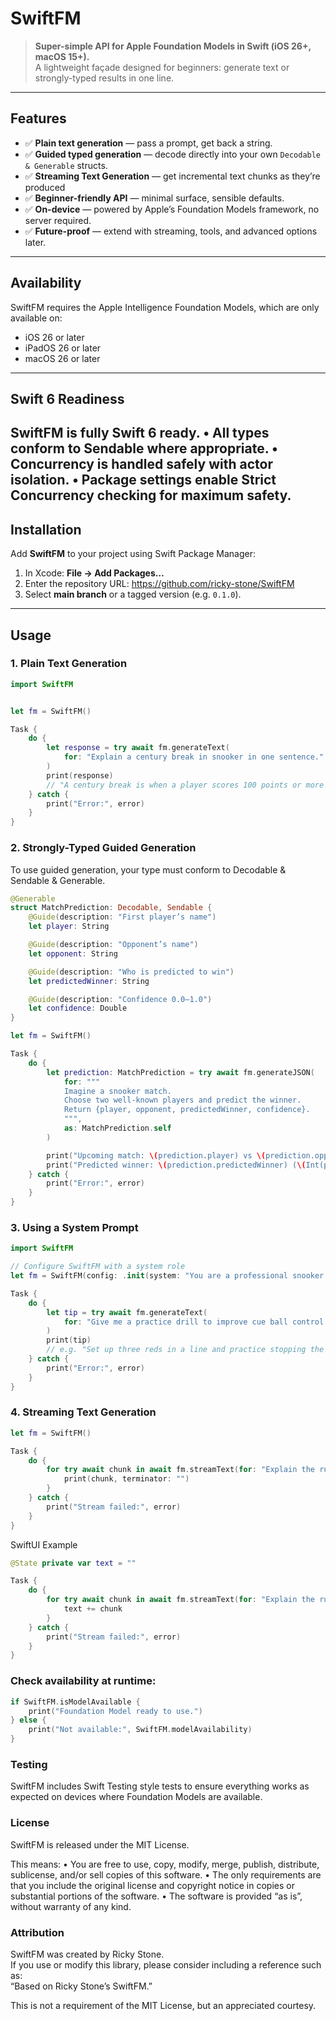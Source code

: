 # SwiftFM

> **Super-simple API for Apple Foundation Models in Swift (iOS 26+, macOS 15+).**  
> A lightweight façade designed for beginners: generate text or strongly-typed results in one line.

---

## Features

- ✅ **Plain text generation** — pass a prompt, get back a string.  
- ✅ **Guided typed generation** — decode directly into your own `Decodable & Generable` structs.
- ✅ **Streaming Text Generation** — get incremental text chunks as they’re produced 
- ✅ **Beginner-friendly API** — minimal surface, sensible defaults.  
- ✅ **On-device** — powered by Apple’s Foundation Models framework, no server required.  
- ✅ **Future-proof** — extend with streaming, tools, and advanced options later.

---

## Availability

SwiftFM requires the Apple Intelligence Foundation Models, which are only available on:

- iOS 26 or later  
- iPadOS 26 or later  
- macOS 26 or later  

---
## Swift 6 Readiness

SwiftFM is fully Swift 6 ready.
    •    All types conform to Sendable where appropriate.
    •    Concurrency is handled safely with actor isolation.
    •    Package settings enable Strict Concurrency checking for maximum safety.
---

## Installation

Add **SwiftFM** to your project using Swift Package Manager:

1. In Xcode: **File → Add Packages…**
2. Enter the repository URL:  https://github.com/ricky-stone/SwiftFM
3. Select **main branch** or a tagged version (e.g. `0.1.0`).

---

## Usage

### 1. Plain Text Generation

```swift
import SwiftFM


let fm = SwiftFM()

Task {
    do {
        let response = try await fm.generateText(
            for: "Explain a century break in snooker in one sentence."
        )
        print(response)
        // "A century break is when a player scores 100 points or more in a single visit."
    } catch {
        print("Error:", error)
    }
}
```

### 2. Strongly-Typed Guided Generation

To use guided generation, your type must conform to Decodable & Sendable & Generable.

```swift
@Generable
struct MatchPrediction: Decodable, Sendable {
    @Guide(description: "First player’s name")
    let player: String

    @Guide(description: "Opponent’s name")
    let opponent: String

    @Guide(description: "Who is predicted to win")
    let predictedWinner: String

    @Guide(description: "Confidence 0.0–1.0")
    let confidence: Double
}

let fm = SwiftFM()

Task {
    do {
        let prediction: MatchPrediction = try await fm.generateJSON(
            for: """
            Imagine a snooker match.
            Choose two well-known players and predict the winner.
            Return {player, opponent, predictedWinner, confidence}.
            """,
            as: MatchPrediction.self
        )

        print("Upcoming match: \(prediction.player) vs \(prediction.opponent)")
        print("Predicted winner: \(prediction.predictedWinner) (\(Int(prediction.confidence * 100))%)")
    } catch {
        print("Error:", error)
    }
}
```

### 3. Using a System Prompt

```swift
import SwiftFM

// Configure SwiftFM with a system role
let fm = SwiftFM(config: .init(system: "You are a professional snooker coach."))

Task {
    do {
        let tip = try await fm.generateText(
            for: "Give me a practice drill to improve cue ball control."
        )
        print(tip)
        // e.g. "Set up three reds in a line and practice stopping the cue ball dead after each pot."
    } catch {
        print("Error:", error)
    }
}
```

### 4. Streaming Text Generation

```swift
let fm = SwiftFM()

Task {
    do {
        for try await chunk in await fm.streamText(for: "Explain the rules of snooker step by step.") {
            print(chunk, terminator: "")
        }
    } catch {
        print("Stream failed:", error)
    }
}
```

SwiftUI Example

```swift
@State private var text = ""

Task {
    do {
        for try await chunk in await fm.streamText(for: "Explain the rules of snooker step by step.") {
            text += chunk
        }
    } catch {
        print("Stream failed:", error)
    }
}
```

### Check availability at runtime:
```swift
if SwiftFM.isModelAvailable {
    print("Foundation Model ready to use.")
} else {
    print("Not available:", SwiftFM.modelAvailability)
}
```

### Testing

SwiftFM includes Swift Testing style tests to ensure everything works as expected on devices where Foundation Models are available.

### License

SwiftFM is released under the MIT License.

This means:
	•	You are free to use, copy, modify, merge, publish, distribute, sublicense, and/or sell copies of this software.
	•	The only requirements are that you include the original license and copyright notice in copies or substantial portions of the software.
	•	The software is provided “as is”, without warranty of any kind.
 
### Attribution

SwiftFM was created by Ricky Stone.  
If you use or modify this library, please consider including a reference such as:  
“Based on Ricky Stone’s SwiftFM.”

This is not a requirement of the MIT License, but an appreciated courtesy.









